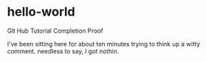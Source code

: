 # hello-world
Git Hub Tutorial Completion Proof

I've been sitting here for about ten minutes trying to think up a witty comment.
needless to say, I got nothin.
